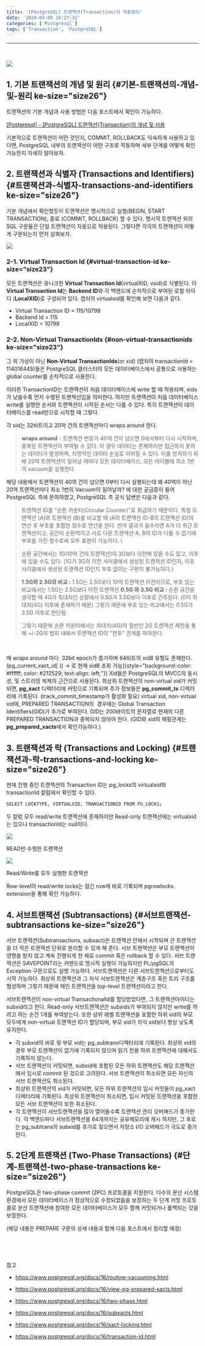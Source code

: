 ```yaml
---
title: '[PostgreSQL] 트랜잭션(Transaction)의 작동원리'
date: '2024-03-08 15:27:32'
categories: ['Postgresql']
tags: ['Transaction', 'PostgreSQL']
---
```


------------------------------------------------------------------------
 

![](/images/posts/67/img.png)

## 1. 기본 트랜잭션의 개념 및 원리 {#기본-트랜잭션의-개념-및-원리 ke-size="size26"}

트랜잭션의 기본 개념과 사용 방법은 다음 포스트에서 확인이 가능하다.

[\[Postgresql\] - \[PostgreSQL\] 트랜잭션(Transaction)의 개념 및 사용](https://junhkang.tistory.com/20)

기본적으로 트랜잭션이 어떤 것인지, COMMIT, ROLLBACK도 익숙하게 사용하고 있다면, PostgreSQL 내부의 트랜잭션이 어떤 구조로 작동하며 세부 단계를 어떻게 확인 가능한지 자세히 알아보자.

## 2. 트랜잭션과 식별자 (Transactions and Identifiers) {#트랜잭션과-식별자-transactions-and-identifiers ke-size="size26"}

기본 개념에서 확인했듯이 트랜잭션은 명시적으로 실행(BEGIN, START TRANSACTION), 종료 (COMMIT, ROLLBACK) 할 수 있다. 명시적 트랜잭션 외의 SQL 구문들은 단일 트랜잭션이 자동으로 적용된다. 그렇다면 각각의 트랜잭션이 어떻게 구분되는지 먼저 살펴보자.

![](/images/posts/67/스크린샷%202024-03-08%20오후%201.43.08.png)

### 2-1. Virtual Transaction Id {#virtual-transaction-id ke-size="size23"}

모든 트랜잭션은 유니크한 **Virtual Transaction Id**(virtualXID, vxid)로 식별된다. 이 **Virtual Transaction Id**는 **Backend ID**와 각 백앤드에 순차적으로 부여된 로컬 아이디 (**LocalXID**)로 구성되어 있다. 캡처의 virtualxid를 확인해 보면 다음과 같다.

-   Virtual Transaction ID = 115/10798
-   Backend Id = 115
-   LocalXID = 10798

### 2-2. Non-Virtual TransactionIds {#non-virtual-transactionids ke-size="size23"}

그 외 가상이 아닌 **Non-Virtual TransactionIds**(or xid) (캡처의 transactionId = 114016445)들은 PostgreSQL 클러스터의 모든 데이터베이스에서 공통으로 사용하는 global counter를 순차적으로 사용한다. 
 

이러한 TransactionID는 트랜잭션이 처음 데이터베이스에 write 할 때 적용되며, xids가 낮을수록 먼저 수행된 트랜잭션임을 의미한다. 하지만 트랜잭션이 처음 데이터베이스 write를 실행한 순서와 트랜잭션이 시작된 순서는 다를 수 있다. 특히 트랜잭션이 데이터베이스를 read만으로 시작할 때 그렇다.
 

각 xid는 32비트이고 20억 건의 트랜잭션마다 wraps around 한다.

> **wraps around** - 트랜잭션 번호가 40억 건이 넘으면 0에서부터 다시 시작하며, 중복된 트랜잭션이 부여될 수 있다. 이 경우 데이터는 존재하지만 접근하지 못하는 데이터가 발생하며, 치명적인 데이터 손실로 이어질 수 있다. 이를 방지하기 위해 20억 트랜잭션이 일어날 때마다 모든 데이터베이스, 모든 테이블에 최소 1번의 vacuum을 실행한다. 
 

해당 내용에서 트랜잭션의 40억 건이 넘으면 0부터 다시 실행되는데 왜 40억이 아닌 20억 트랜잭션마다 최소 1번의 Vacuum이 일어날까? 에 대한 궁금증이 들어 PostgreSQL 측에 문의하였고, PostgreSQL 측 공식 답변은 다음과 같다.

> 트랜잭션 ID를 \"순환 카운터(Circular Counter)\"로 취급하기 때문이다. 특정 트랜잭션 (A)와 트랜잭션 (B)를 비교할 때 (A의 트랜잭션 ID-B의 트랜잭션 ID)의 연산 후 부호를 포함한 정수로 연산을 한다. 만약 결과가 음수라면 A가 더 최근 트랜잭션이고, 공간이 순환적이고 서로 다른 트랜잭션 A, B의 ID가 다를 수 없기에 부호를 가진 정수로써 모두 표현이 가능하다. \
> 
> 순환 공간에서는 1G(10억 건의 트랜잭션)이 3G보다 이전에 있을 수도 있고, 이후에 있을 수도 있다. (1G가 3G의 이전 사이클에서 생성된 트랜잭션 ID인지, 이후 사이클에서 생성된 트랜잭션 ID인지 부호 없이는 구분이 불가능하다.)
> 
> **1.5G와 2.5G의 비교 :** 1.5G는 2.5G보다 10억 트랜잭션 이전이므로, 부호 있는 비교에서는 1.5G는 2.5G보다 이전 트랜잭션
> **0.5G 와 3.5G 비교 :** 순환 공간을 생각할 때 4G가 최대치인 상황에서 0.5G가 3.5G보다 이후로 간주된다. (0이 최대치(4G) 이후에 존재하기 때문) 그렇기 때문에 부호 있는 비교에서는 0.5G가 3.5G 이후로 판단됨.
> 
> 그렇기 때문에 순환 카운터에서는 최대치(4G)의 절반인 2G 트랜잭션 제한을 통해 +/-2G의 범위 내에서 트랜잭션 ID의 "전후" 관계를 파악한다.
 

 

매 wraps around 마다  32bit epoch가 증가하며 64비트의 xid8 유형도 존재한다. (pg_current_xact_id[ () → 로 현재 xid8 조회 가능]{style="background-color: #ffffff; color: #212529; text-align: left;"}) Xid들은 PostgreSQL의 MVCC의 동시성, 및 스트리밍 복제의 근간으로 사용된다. 최상위 트랜잭션의 non-virtual xid가 커밋되면, **pg_xact** 디렉터리에 커밋으로 기록되며 추가 정보들은 **pg_commit_ts** 디렉터리에 기록된다. (track_commit_timestamp가 활성화 필요) virtual xid, non-virtual xid에, PREPARED TRANSACTION의  경우에는 Global Transaction Identifiers(GID)가 추가로 부여된다. GID는 200바이트의 문자열로 현재의 다른 PREPARED TRANSACTION과 중복되지 않아야 한다. (GID와 xid의 매핑관계는 **pg_prepared_xacts**에서 확인가능하다.)

## 3. 트랜잭션과 락 (Transactions and Locking) {#트랜잭션과-락-transactions-and-locking ke-size="size26"}

현재 진행 중인 트랜잭션의 Transaction ID는 pg_locks의 virtualxid와 transactionId 칼럼에서 확인할 수 있다.

``` {.bash ke-language="bash" ke-type="codeblock"}
SELECT LOCKTYPE, VIRTUALXID, TRANSACTIONID FROM PG_LOCKS;
```

두 칼럼 모두 read/write 트랜잭션에 존재하지만 Read-only 트랜잭션에는 virtualxid는 있으나 transactionId는 null이다. 

![](/images/posts/67/스크린샷%202024-03-08%20오후%201.42.57.png)

READ만 수행한 트랜잭션

![](/images/posts/67/스크린샷%202024-03-08%20오후%201_1.43)

Read/Write를 모두 실행한 트랜잭션

Row-level의 read/write locks는 잠긴 row에 바로 기록되며 pgrowlocks extension을 통해 확인 가능하다.

## 4. 서브트랜잭션 (Subtransactions) {#서브트랜잭션-subtransactions ke-size="size26"}

서브 트랜잭션(Subtransactions, subxact)은 트랜잭션 안에서 시작되며 큰 트랜잭션을 더 작은 트랜잭션 단위로 분리할 수 있게 해 준다. 서브 트랜잭션은 부모 트랜잭션이 영향을 받지 않고 계속 진행되게 한 채로 commit 혹은 rollback 할 수 있다. 서브 트랜잭션은 SAVEPOINT라는 커맨드로 명시적 실행이 가능하지만 PL/pgSQL의 Exception 구문으로도 실행 가능하다. 서브트랜잭션은 다른 서브트랜잭션으로부터도 시작 가능하다. 최상위 트랜잭션과 그 자식 서브트랜잭션은 계층구조 혹은 트리 구조를 형성하며 그렇기 때문에 메인 트랜잭션을 top-level 트랜잭션이라고 한다.
 

서브트랜잭션이 non-virtual TransactionalId를 할당받았다면, 그 트랜잭션아이디는 subxid라고 한다. Read-only 서브트랜잭션은 subxids가 부여되지 않지만 write를 하려고 하는 순간 1개를 부여받는다. 또한 상위 레벨 트랜잭션을 포함한 하위 xid의 부모 모두에게 non-virtual 트랜잭션 ID가 할당되며, 부모 xid가 자식 xid보다 항상 낮도록 유지한다.

-   각 subxid의 바로 윗 부모 xid는 pg_subtrans디렉터리에 기록된다. 최상위 xid의 경우 부모 트랜잭션이 없기에 기록되지 않으며 읽기 전용 하위 트랜잭션에 대해서도 기록하지 않는다.
-   서브 트랜잭션이 커밋되면, subxid에 포함된 모든 하위 트랜잭션도 해당 트랜잭션에서 임시로 commit 된 것으로 고려된다. 서브 트랜잭션이 취소되면 모든 자신의 서브 트랜잭션도 취소된다.
-   최상위 트랜잭션의 xid가 커밋되면, 모든 하위 트랜잭션의 임시 커밋들이 pg_xact 디렉터리에 기록된다. 최상위 트랜잭션이 취소되면, 임시 커밋된 트랜잭션을 포함한 모든 서브 트랜잭션이 또한 취소된다.
-   각 트랜잭션이 서브트랜잭션을 많이 열어둘수록 트랜잭션 관리 오버해드가 증가한다. 각 백앤드마다 서브트랜잭션을 64개까지는 공유메모리에 캐시 하지만, 그 후로는 pg_subtrans의 subxid를 추가로 찾으면서 저장소 I/O 오버헤드가 극도로 증가한다. 

## 5. 2단계 트랜잭션 (Two-Phase Transactions) {#단계-트랜잭션-two-phase-transactions ke-size="size26"}

PostgreSQL은 two-phase commit (2PC) 프로토콜을 지원한다. 다수의 분산 시스템 환경에서 모든 데이터베이스가 정상적으로 수정되었음을 보장하는 두 단계 커밋 프로토콜로 분산 트랜잭션에 참여한 모든 데이터베이스가 모두 함께 커밋되거나 롤백되는 것을 보장한다.

(해당 내용은 PREPARE 구문의 상세 내용과 함께 다음 포스트에서 정리할 예정)
 

 

 

참고

- https://www.postgresql.org/docs/16/routine-vacuuming.html

- https://www.postgresql.org/docs/16/view-pg-prepared-xacts.html

- https://www.postgresql.org/docs/16/two-phase.html

- https://www.postgresql.org/docs/16/subxacts.html

- https://www.postgresql.org/docs/16/xact-locking.html

- https://www.postgresql.org/docs/16/transaction-id.html
